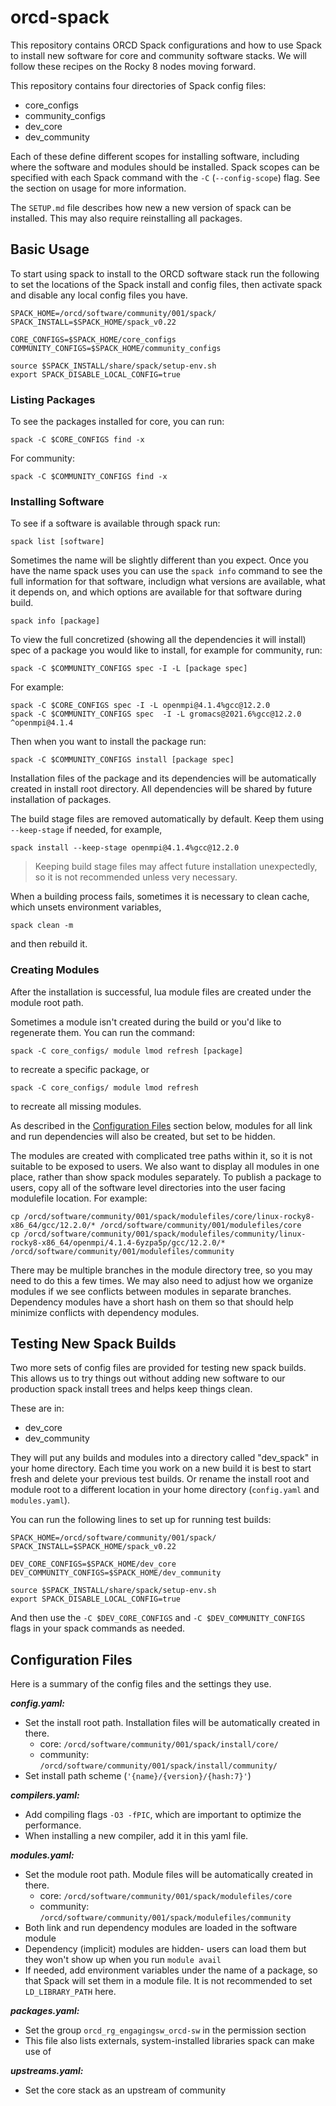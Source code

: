 
# orcd-spack
This repository contains ORCD Spack configurations and how to use Spack to install new software for core and community software stacks. We will follow these recipes on the Rocky 8 nodes moving forward.

This repository contains four directories of Spack config files:
- core_configs
- community_configs
- dev_core
- dev_community

Each of these define different scopes for installing software, including where the software and modules should be installed. Spack scopes can be specified with each Spack command with the `-C` (`--config-scope`) flag. See the section on usage for more information.

The `SETUP.md` file describes how new a new version of spack can be installed. This may also require reinstalling all packages.

## Basic Usage

To start using spack to install to the ORCD software stack run the following to set the locations of the Spack install and config files, then activate spack and disable any local config files you have.

```
SPACK_HOME=/orcd/software/community/001/spack/
SPACK_INSTALL=$SPACK_HOME/spack_v0.22

CORE_CONFIGS=$SPACK_HOME/core_configs
COMMUNITY_CONFIGS=$SPACK_HOME/community_configs

source $SPACK_INSTALL/share/spack/setup-env.sh
export SPACK_DISABLE_LOCAL_CONFIG=true
```

### Listing Packages

To see the packages installed for core, you can run:

```
spack -C $CORE_CONFIGS find -x
```

For community:

```
spack -C $COMMUNITY_CONFIGS find -x
```

### Installing Software

To see if a software is available through spack run:

```
spack list [software]
```

Sometimes the name will be slightly different than you expect. Once you have the name spack uses you can use the `spack info` command to see the full information for that software, includign what versions are available, what it depends on, and which options are available for that software during build.

```
spack info [package]
```

To view the full concretized (showing all the dependencies it will install) spec of a package you would like to install, for example for community, run:

```
spack -C $COMMUNITY_CONFIGS spec -I -L [package spec]
```

For example:

```
spack -C $CORE_CONFIGS spec -I -L openmpi@4.1.4%gcc@12.2.0
spack -C $COMMUNITY_CONFIGS spec  -I -L gromacs@2021.6%gcc@12.2.0 ^openmpi@4.1.4
```

Then when you want to install the package run:

```
spack -C $COMMUNITY_CONFIGS install [package spec]
```

Installation files of the package and its dependencies will be automatically created in install root directory. All dependencies will be shared by future installation of packages.

The build stage files are removed automatically by default. Keep them using `--keep-stage` if needed, for example,
```
spack install --keep-stage openmpi@4.1.4%gcc@12.2.0
```

> Keeping build stage files may affect future installation unexpectedly, so it is not recommended unless very necessary. 

When a building process fails, sometimes it is necessary to clean cache, which unsets environment variables,

```
spack clean -m
```

and then rebuild it.


### Creating Modules

After the installation is successful, lua module files are created under the module root path.

Sometimes a module isn't created during the build or you'd like to regenerate them. You can run the command:

```
spack -C core_configs/ module lmod refresh [package]
```

to recreate a specific package, or

```
spack -C core_configs/ module lmod refresh
```

to recreate all missing modules.

As described in the [Configuration Files](#configuration-files) section below, modules for all link and run dependencies will also be created, but set to be hidden.

The modules are created with complicated tree paths within it, so it is not suitable to be exposed to users. We also want to display all modules in one place, rather than show spack modules separately. To publish a package to users, copy all of the software level directories into the user facing modulefile location. For example:

```
cp /orcd/software/community/001/spack/modulefiles/core/linux-rocky8-x86_64/gcc/12.2.0/* /orcd/software/community/001/modulefiles/core
cp /orcd/software/community/001/spack/modulefiles/community/linux-rocky8-x86_64/openmpi/4.1.4-6yzpa5p/gcc/12.2.0/* /orcd/software/community/001/modulefiles/community
```

There may be multiple branches in the module directory tree, so you may need to do this a few times. We may also need to adjust how we organize modules if we see conflicts between modules in separate branches. Dependency modules have a short hash on them so that should help minimize conflicts with dependency modules.

## Testing New Spack Builds

Two more sets of config files are provided for testing new spack builds. This allows us to try things out without adding new software to our production spack install trees and helps keep things clean.

These are in:

- dev_core
- dev_community

They will put any builds and modules into a directory called "dev_spack" in your home directory. Each time you work on a new build it is best to start fresh and delete your previous test builds. Or rename the install root and module root to a different location in your home directory (`config.yaml` and `modules.yaml`).

You can run the following lines to set up for running test builds:

```
SPACK_HOME=/orcd/software/community/001/spack/
SPACK_INSTALL=$SPACK_HOME/spack_v0.22

DEV_CORE_CONFIGS=$SPACK_HOME/dev_core
DEV_COMMUNITY_CONFIGS=$SPACK_HOME/dev_community

source $SPACK_INSTALL/share/spack/setup-env.sh
export SPACK_DISABLE_LOCAL_CONFIG=true
```

And then use the `-C $DEV_CORE_CONFIGS` and `-C $DEV_COMMUNITY_CONFIGS` flags in your spack commands as needed.

## Configuration Files

Here is a summary of the config files and the settings they use.

***config.yaml:***
* Set the install root path. Installation files will be automatically created in there.
  - core: `/orcd/software/community/001/spack/install/core/`
  - community: `/orcd/software/community/001/spack/install/community/` 
* Set install path scheme (`'{name}/{version}/{hash:7}'`)

***compilers.yaml:***
* Add compiling flags `-O3 -fPIC`, which are important to optimize the performance.
* When installing a new compiler, add it in this yaml file.

***modules.yaml:***
* Set the module root path. Module files will be automatically created in there.
  - core: `/orcd/software/community/001/spack/modulefiles/core`
  - community: `/orcd/software/community/001/spack/modulefiles/community`
* Both link and run dependency modules are loaded in the software module
* Dependency (implicit) modules are hidden- users can load them but they won't show up when you run `module avail`
* If needed, add environment variables under the name of a package, so that Spack will set them in a module file. It is not recommended to set `LD_LIBRARY_PATH` here.

***packages.yaml:***
* Set the group `orcd_rg_engagingsw_orcd-sw` in the permission section
* This file also lists externals, system-installed libraries spack can make use of

***upstreams.yaml:***
* Set the core stack as an upstream of community
